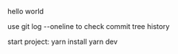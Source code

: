 hello world

use git log --oneline to check commit tree history

start project:
yarn install
yarn dev


